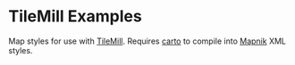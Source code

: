 # TileMill Examples

Map styles for use with [TileMill][1]. Requires [carto][2] to compile into [Mapnik][3] XML styles.

[1]: http://github.com/mapbox/tilemill
[2]: http://github.com/mapbox/carto
[3]: http://mapnik.org/
